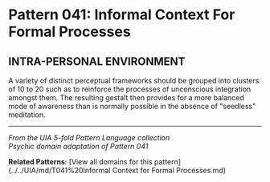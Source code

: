 # Pattern 041: Informal Context For Formal Processes

## INTRA-PERSONAL ENVIRONMENT

A variety of distinct perceptual frameworks should be grouped into clusters of 10 to 20 such as to reinforce the processes of unconscious integration amongst them. The resulting gestalt then provides for a more balanced mode of awareness than is normally possible in the absence of "seedless" meditation.

---

*From the UIA 5-fold Pattern Language collection*  
*Psychic domain adaptation of Pattern 041*

**Related Patterns**: [View all domains for this pattern](../../UIA/md/T041%20Informal Context for Formal Processes.md)
